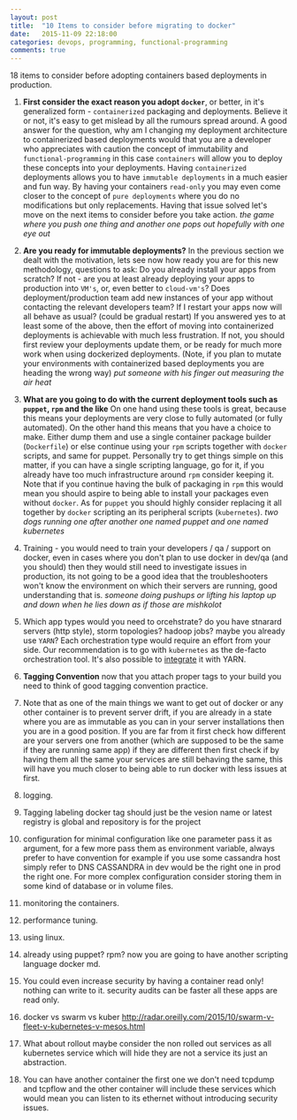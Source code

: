 ```yaml
---
layout: post
title:  "10 Items to consider before migrating to docker"
date:   2015-11-09 22:18:00
categories: devops, programming, functional-programming
comments: true
---
```

18 items to consider before adopting containers based deployments in production.

1. **First consider the exact reason you adopt `docker`**, or better, in it's generalized form - `containerized` packaging and deployments.  Believe it or not, it's easy to get mislead by all the rumours spread around.  A good answer for the question, why am I changing my deployment architecture to containerized based deployments would that you are a developer who appreciates with caution the concept of immutability and `functional-programming` in this case `containers` will allow you to deploy these concepts into your deployments.  Having `containerized` deployments allows you to have `immutable deployments` in a much easier and fun way.  By having your containers `read-only` you may even come closer to the concept of `pure deployments` where you do no modifications but only replacements.  Having that issue solved let's move on the next items to consider before you take action.  *the game where you push one thing and another one pops out hopefully with one eye out*

2. **Are you ready for immutable deployments?** In the previous section we dealt with the motivation, lets see now how ready you are for this new methodology, questions to ask: Do you already install your apps from scratch? If not - are you at least already deploying your apps to production into `VM's`, or, even better to `cloud-vm's`?  Does deployment/production team add new instances of your app without contacting the relevant developers team? If I restart your apps now will all behave as usual? (could be gradual restart) If you answered yes to at least some of the above, then the effort of moving into containerized deployments is achievable with much less frustration.  If not, you should first review your deployments update them, or be ready for much more work when using dockerized deployments.  (Note, if you plan to mutate your environments with containerized based deployments you are heading the wrong way) *put someone with his finger out measuring the air heat*

3. **What are you going to do with the current deployment tools such as `puppet`, `rpm` and the like** On one hand using these tools is great, because this means your deployments are very close to fully automated (or fully automated).  On the other hand this means that you have a choice to make.  Either dump them and use a single container package builder (`Dockerfile`) or else continue using your `rpm` scripts together with `docker` scripts, and same for puppet.  Personally try to get things simple on this matter, if you can have a single scripting language, go for it, if you already have too much infrastructure around `rpm` consider keeping it.  Note that if you continue having the bulk of packaging in `rpm` this would mean you should aspire to being able to install your packages even without `docker`.  As for `puppet` you should highly consider replacing it all together by `docker` scripting an its peripheral scripts (`kubernetes`).  *two dogs running one after another one named puppet and one named kubernetes*

3. Training - you would need to train your developers / qa / support on docker, even in cases where you don't plan to use docker in dev/qa (and you should) then they would still need to investigate issues in production, its not going to be a good idea that the troubleshooters won't know the environment on which their servers are running, good understanding that is.  *someone doing pushups or lifting his laptop up and down when he lies down as if those are mishkolot*

4. Which app types would you need to orcehstrate? do you have stnarard servers (http style), storm topologies? hadoop jobs? maybe you already use `YARN`? Each orchestration type would require an effort from your side.  Our recommendation is to go with `kubernetes` as the de-facto orchestration tool.  It's also possible to [integrate](http://hortonworks.com/blog/docker-kubernetes-apache-hadoop-yarn/) it with YARN.



3. **Tagging Convention** now that you attach proper tags to your build you need to think of good tagging convention practice.
4. Note that as one of the main things we want to get out of docker or any other container is to prevent server drift, if you are already in a state where you are as immutable as you can in your server installations then you are in a good position.  If you are far from it first check how different are your servers one from another (which are supposed to be the same if they are running same app) if they are different then first check if by having them all the same your services are still behaving the same, this will have you much closer to being able to run docker with less issues at first.
2. logging.
3. Tagging labeling docker tag should just be the vesion name or latest registry is global and repository is for the project
3. configuration for minimal configuration like one parameter pass it as argument, for a few more pass them as environment variable, always prefer to have convention for example if you use some cassandra host simply refer to DNS CASSANDRA in dev would be the right one in prod the right one.  For more complex configuration consider storing them in some kind of database or in volume files.
4. monitoring the containers.
5. performance tuning.
6. using linux.
7. already using puppet? rpm? now you are going to have another scripting language docker md.
8. You could even increase security by having a container read only! nothing can write to it.  security audits can be faster all these apps are read only.
9. docker vs swarm vs kuber http://radar.oreilly.com/2015/10/swarm-v-fleet-v-kubernetes-v-mesos.html
10. What about rollout maybe consider the non rolled out services as all kubernetes service which will hide they are not a service its just an abstraction.
11. You can have another container the first one we don't need tcpdump and tcpflow and the other container will include these services which would mean you can listen to its ethernet without introducing security issues.
